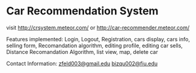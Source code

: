 # Car Recommendation System

visit http://crsystem.meteor.com/ or http://car-recommender.meteor.com/

Features implemented:
Login,
Logout,
Registration,
cars display,
cars info,
selling form,
Recomandation algorithm,
editing profile,
editing car sells,
Distance Recomandation Algorithm,
list view,
map,
delete car

Contact Information:
zfeld003@gmail.edu
bizqu002@fiu.edu